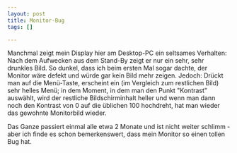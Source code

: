 ```yaml
--- 
layout: post
title: Monitor-Bug
tags: []

---
```

Manchmal zeigt mein Display hier am Desktop-PC ein seltsames Verhalten: Nach dem Aufwecken aus dem Stand-By zeigt er nur ein sehr, sehr drunkles Bild. So dunkel, dass ich beim ersten Mal sogar dachte, der Monitor wäre defekt und würde gar kein Bild mehr zeigen.
Jedoch: Drückt man auf die Menü-Taste, erscheint ein (im Vergleich zum restlichen Bild) sehr helles Menü; in dem Moment, in dem man den Punkt "Kontrast" auswählt, wird der restliche Bildschirminhalt heller und wenn man dann noch den Kontrast von 0 auf die üblichen 100 hochdreht, hat man wieder das gewohnte Monitorbild wieder.

Das Ganze passiert einmal alle etwa 2 Monate und ist nicht weiter schlimm - aber ich finde es schon bemerkenswert, dass mein Monitor so einen tollen Bug hat.
